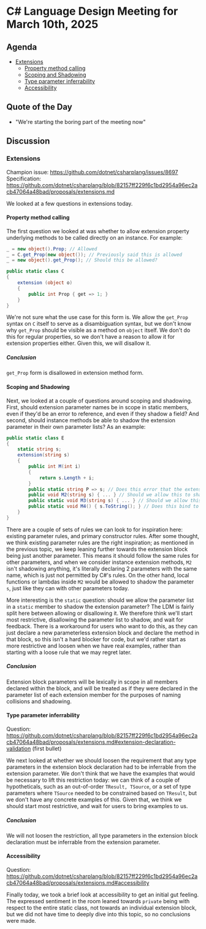 # C# Language Design Meeting for March 10th, 2025

## Agenda

- [Extensions](#extensions)
    - [Property method calling](#property-method-calling)
    - [Scoping and Shadowing](#scoping-and-shadowing)
    - [Type parameter inferrability](#type-parameter-inferrability)
    - [Accessibility](#accessibility)

## Quote of the Day

- "We're starting the boring part of the meeting now"

## Discussion

### Extensions

Champion issue: https://github.com/dotnet/csharplang/issues/8697  
Specification: https://github.com/dotnet/csharplang/blob/82157ff229f6c1bd2954a96ec2acb47064a48bad/proposals/extensions.md

We looked at a few questions in extensions today.

#### Property method calling

The first question we looked at was whether to allow extension property underlying methods to be called directly on an instance. For
example:

```cs
_ = new object().Prop; // Allowed
_ = C.get_Prop(new object()); // Previously said this is allowed
_ = new object().get_Prop(); // Should this be allowed?

public static class C
{
    extension (object o)
    {
        public int Prop { get => 1; }
    }
}
```

We're not sure what the use case for this form is. We allow the `get_Prop` syntax on `C` itself to serve as a disambiguation syntax, but
we don't know why `get_Prop` should be visible as a method on `object` itself. We don't do this for regular properties, so we don't have a
reason to allow it for extension properties either. Given this, we will disallow it.

##### Conclusion

`get_Prop` form is disallowed in extension method form.

#### Scoping and Shadowing

Next, we looked at a couple of questions around scoping and shadowing. First, should extension parameter names be in scope in static
members, even if they'd be an error to reference, and even if they shadow a field? And second, should instance methods be able to shadow
the extension parameter in their own parameter lists? As an example:

```cs
public static class E
{
    static string s;
    extension(string s)
    {
        public int M(int i)
        {
            return s.Length + i;
        }
        public static string P => s; // Does this error that the extension parameter s can't be used, or bind to E.s?
        public void M2(string s) { ... } // Should we allow this to shadow the extension parameter?
        public static void M3(string s) { ... } // Should we allow this to shadow the extension parameter, since there's no implicit s?
        public static void M4() { s.ToString(); } // Does this bind to the extension receiver parameter and error, or to E.s?
    }
}
```

There are a couple of sets of rules we can look to for inspiration here: existing parameter rules, and primary constructor rules. After
some thought, we think existing parameter rules are the right inspiration; as mentioned in the previous topic, we keep leaning further
towards the extension block being just another parameter. This means it should follow the same rules for other parameters, and when we
consider instance extension methods, `M2` isn't shadowing anything, it's literally declaring 2 parameters with the same name, which is just
not permitted by C#'s rules. On the other hand, local functions or lambdas inside `M2` would be allowed to shadow the parameter `s`, just
like they can with other parameters today.

More interesting is the `static` question: should we allow the parameter list in a `static` member to shadow the extension parameter?
The LDM is fairly split here between allowing or disallowing it. We therefore think we'll start most restrictive, disallowing the parameter
list to shadow, and wait for feedback. There is a workaround for users who want to do this, as they can just declare a new parameterless
extension block and declare the method in that block, so this isn't a hard blocker for code, but we'd rather start as more restrictive and
loosen when we have real examples, rather than starting with a loose rule that we may regret later.

##### Conclusion

Extension block parameters will be lexically in scope in all members declared within the block, and will be treated as if they were declared
in the parameter list of each extension member for the purposes of naming collisions and shadowing.

#### Type parameter inferrability

Question: https://github.com/dotnet/csharplang/blob/82157ff229f6c1bd2954a96ec2acb47064a48bad/proposals/extensions.md#extension-declaration-validation (first bullet)

We next looked at whether we should loosen the requirement that any type parameters in the extension block declaration had to be inferrable
from the extension parameter. We don't think that we have the examples that would be necessary to lift this restriction today: we can think
of a couple of hypotheticals, such as an out-of-order `TResult, TSource`, or a set of type parameters where `TSource` needed to be
constrained based on `TResult`, but we don't have any concrete examples of this. Given that, we think we should start most restrictive, and
wait for users to bring examples to us.

##### Conclusion

We will not loosen the restriction, all type parameters in the extension block declaration must be inferrable from the extension parameter.

#### Accessibility

Question: https://github.com/dotnet/csharplang/blob/82157ff229f6c1bd2954a96ec2acb47064a48bad/proposals/extensions.md#accessibility

Finally today, we took a brief look at accessibility to get an initial gut feeling. The expressed sentiment in the room leaned towards
`private` being with respect to the entire static class, not towards an individual extension block, but we did not have time to deeply
dive into this topic, so no conclusions were made.
